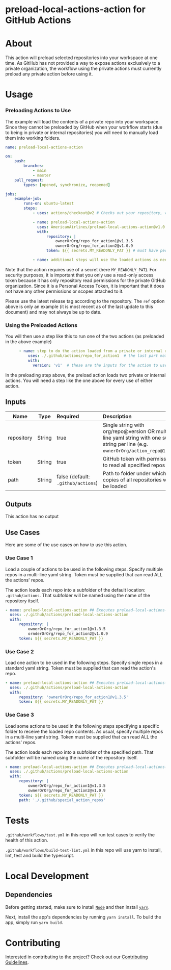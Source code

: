 # preload-local-actions-action for GitHub Actions

# About

This action will preload selected repositories into your workspace at one time. As GitHub has not provided a way to
expose actions exclusively to a private organization, the workflow using the private actions must currently preload any
private action before using it.

# Usage

### Preloading Actions to Use

The example will load the contents of a private repo into your workspace. Since they cannot be preloaded by GitHub when
your workflow starts (due to being in private or internal repositories) you will need to manually load them into working
folders.

```yaml
name: preload-local-actions-action

on:
    push:
        branches:
            - main
            - master
    pull_request:
        types: [opened, synchronize, reopened]

jobs:
    example-job:
        runs-on: ubuntu-latest
        steps:
            - uses: actions/checkout@v2 # Checks out your repository, which should be done first

            - name: preload-local-actions-action
              uses: AmericanAirlines/preload-local-actions-action@v1.0.0 # be sure to use the latest release
              with:
                  repository: |
                      ownerOrOrg/repo_for_action1@v1.3.5
                      ownerOrOrg/repo_for_action2@v1.0.9
                  token: ${{ secrets.MY_READONLY_PAT }} # must have permissions to read all repositories

            - name: additional steps will use the loaded actions as needed from their
```

Note that the action requires use of a secret (here `MY_READONLY_PAT`). For security purposes, it is important that you
only use a read-only access token because it has only repository read permissions for the private GitHub organization.
Since it is a Personal Access Token, it is important that it does not have any other permissions or scopes attached to
it.

Please use the latest release tag according to the repository. The `ref` option above is only an example (it is most
recent as of the last update to this document) and may not always be up to date.

### Using the Preloaded Actions

You will then use a step like this to run one of the two actions (as preloaded in the above example)

```yaml
      - name: step to do the action loaded from a private or internal repo
          uses: ./.github/actions/repo_for_action1  # the last part matches the name of the repo preloaded
          with:
            version: 'v1'  # these are the inputs for the action to use (just as any action)
```

In the preloading step above, the preload action loads two private or internal actions. You will need a step like the
one above for every use of either action.

## Inputs

| Name       |  Type  | Required                           | Description                                                                                                                       |
| ---------- | :----: | :--------------------------------- | :-------------------------------------------------------------------------------------------------------------------------------- |
| repository | String | true                               | Single string with org/repo@version OR multi-line yaml string with one such string per line (e.g. `ownerOrOrg/action_repo@1.0.0`) |
| token      | String | true                               | GitHub token with permission to read all specified repos                                                                          |
| path       | String | false (default: `.github/actions`) | Path to folder under which copies of all repositories will be loaded                                                              |

## Outputs

This action has no output

## Use Cases

Here are some of the use cases on how to use this action.

### Use Case 1

Load a couple of actions to be used in the following steps. Specify multiple repos in a multi-line yaml string. Token
must be supplied that can read ALL the actions' repos.

The action loads each repo into a subfolder of the default location: `.github/actions`. That subfolder will be named
using the name of the repository itself.

```yaml
- name: preload-local-actions-action ## Executes preload-local-actions-action
  uses: ./.github/actions/preload-local-actions-action
  with:
      repository: |
          ownerOrOrg/repo_for_action1@v1.3.5
          ornderOrOrg/repo_for_action2@v1.0.9
      token: ${{ secrets.MY_READONLY_PAT }}
```

### Use Case 2

Load one action to be used in the following steps. Specify single repos in a standard yaml string. Token must be
supplied that can read the action's repo.

```yaml
- name: preload-local-actions-action ## Executes preload-local-actions-action
  uses: ./.github/actions/preload-local-actions-action
  with:
      repository: 'ownerOrOrg/repo_for_action1@v1.3.5'
      token: ${{ secrets.MY_READONLY_PAT }}
```

### Use Case 3

Load some actions to be used in the following steps specifying a specific folder to receive the loaded repo contents. As
usual, specify multiple repos in a multi-line yaml string. Token must be supplied that can read ALL the actions' repos.

The action loads each repo into a subfolder of the specified path. That subfolder will be named using the name of the
repository itself.

```yaml
- name: preload-local-actions-action ## Executes preload-local-actions-action
  uses: ./.github/actions/preload-local-actions-action
  with:
      repository: |
          ownerOrOrg/repo_for_action1@v1.3.5
          ownerOrOrg/repo_for_action2@v1.0.9
      token: ${{ secrets.MY_READONLY_PAT }}
      path: './.github/special_action_repos'
```

# Tests

`.github/workflows/test.yml` in this repo will run test cases to verify the health of this action.

`.github/workflows/build-test-lint.yml` in this repo will use yarn to install, lint, test and build the typescript.

# Local Development

## Dependencies

Before getting started, make sure to install [`Node`](https://nodejs.org/en/download/) and then install [`yarn`](https://classic.yarnpkg.com/en/docs/install).

Next, install the app's dependencies by running `yarn install`. To build the app, simply run `yarn build`.

# Contributing

Interested in contributing to the project? Check out our [Contributing Guidelines](./.github/CONTRIBUTING.md).
